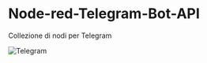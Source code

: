 # Node-red-Telegram-Bot-API
Collezione di nodi per Telegram

![Telegram](https://user-images.githubusercontent.com/68510177/213654191-8513953d-f7c8-4a8e-b3ae-a92e13f2a4cd.jpg)
